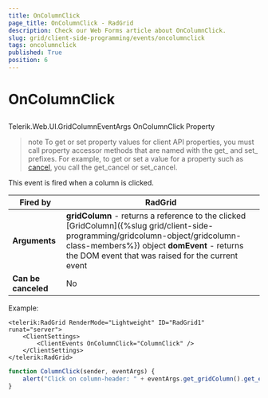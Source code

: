 ```yaml
---
title: OnColumnClick
page_title: OnColumnClick - RadGrid
description: Check our Web Forms article about OnColumnClick.
slug: grid/client-side-programming/events/oncolumnclick
tags: oncolumnclick
published: True
position: 6
---
```


# OnColumnClick



## 

Telerik.Web.UI.GridColumnEventArgs OnColumnClick Property

>note To get or set property values for client API properties, you must call property accessor methods that are named with the get_ and set_ prefixes. For example, to get or set a value for a property such as [cancel](https://msdn.microsoft.com/en-us/library/bb310859.aspx), you call the get_cancel or set_cancel.
>


This event is fired when a column is clicked.


|  **Fired by**  | RadGrid |
| ------ | ------ |
| **Arguments** | **gridColumn** - returns a reference to the clicked [GridColumn]({%slug grid/client-side-programming/gridcolumn-object/gridcolumn-class-members%}) object **domEvent** - returns the DOM event that was raised for the current event|
| **Can be canceled** |No|

Example:

````ASP.NET
<telerik:RadGrid RenderMode="Lightweight" ID="RadGrid1" runat="server">
    <ClientSettings>
        <ClientEvents OnColumnClick="ColumnClick" />
    </ClientSettings>
</telerik:RadGrid>
````



````JavaScript
function ColumnClick(sender, eventArgs) {
    alert("Click on column-header: " + eventArgs.get_gridColumn().get_element().cellIndex);
}
````


